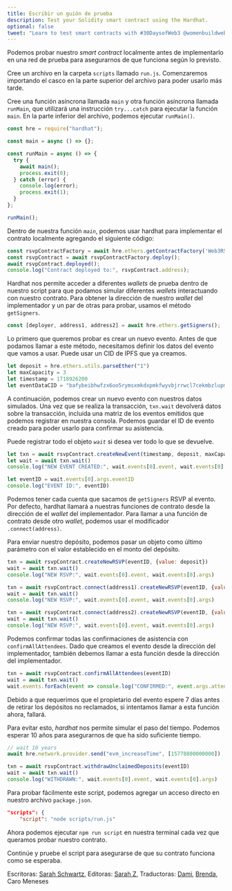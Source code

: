 ```yaml
---
title: Escribir un guión de prueba
description: Test your Solidity smart contract using the Hardhat.
optional: false
tweet: "Learn to test smart contracts with #30DaysofWeb3 @womenbuildweb3 ✍️"
---
```


Podemos probar nuestro *smart contract* localmente antes de implementarlo en una red de prueba para asegurarnos de que funciona según lo previsto.

Cree un archivo en la carpeta `scripts` llamado `run.js`. Comenzaremos importando el casco en la parte superior del archivo para poder usarlo más tarde.

Cree una función asíncrona llamada `main` y otra función asíncrona llamada `runMain`, que utilizará una instrucción `try...catch` para ejecutar la función `main`. En la parte inferior del archivo, podemos ejecutar `runMain()`.

```javascript
const hre = require("hardhat");

const main = async () => {};

const runMain = async () => {
  try {
    await main();
    process.exit(0);
  } catch (error) {
    console.log(error);
    process.exit(1);
  }
};

runMain();
```

Dentro de nuestra función *`main`*, podemos usar hardhat para implementar el contrato localmente agregando el siguiente código:

```javascript
const rsvpContractFactory = await hre.ethers.getContractFactory('Web3RSVP');
const rsvpContract = await rsvpContractFactory.deploy();
await rsvpContract.deployed();
console.log("Contract deployed to:", rsvpContract.address);
```

Hardhat nos permite acceder a diferentes *wallets* de prueba dentro de nuestro script para que podamos simular diferentes *wallets* interactuando con nuestro contrato. Para obtener la dirección de nuestro *wallet* del implementador y un par de otras para probar, usamos el método `getSigners`.

```javascript
const [deployer, address1, address2] = await hre.ethers.getSigners();
```

Lo primero que queremos probar es crear un nuevo evento. Antes de que podamos llamar a este método, necesitamos definir los datos del evento que vamos a usar. Puede usar un CID de IPFS que ya creamos.

```javascript
let deposit = hre.ethers.utils.parseEther("1")
let maxCapacity = 3
let timestamp = 1718926200
let eventDataCID = "bafybeibhwfzx6oo5rymsxmkdxpmkfwyvbjrrwcl7cekmbzlupmp5ypkyfi"
```
A continuación, podemos crear un nuevo evento con nuestros datos simulados. Una vez que se realiza la transacción, `txn.wait` devolverá datos sobre la transacción, incluida una matriz de los eventos emitidos que podemos registrar en nuestra consola. Podemos guardar el ID de evento creado para poder usarlo para confirmar su asistencia.

Puede registrar todo el objeto *`wait`* si desea ver todo lo que se devuelve.

```javascript
let txn = await rsvpContract.createNewEvent(timestamp, deposit, maxCapacity, eventDataCID)
let wait = await txn.wait()
console.log("NEW EVENT CREATED:", wait.events[0].event, wait.events[0].args)

let eventID = wait.events[0].args.eventID
console.log("EVENT ID:", eventID)
```

Podemos tener cada cuenta que sacamos de `getSigners` RSVP al evento. Por defecto, hardhat llamará a nuestras funciones de contrato desde la dirección de el *wallet* del implementador. Para llamar a una función de contrato desde otro *wallet*, podemos usar el modificador `.connect(address)`.

Para enviar nuestro depósito, podemos pasar un objeto como último parámetro con el valor establecido en el monto del depósito.

```javascript
txn = await rsvpContract.createNewRSVP(eventID, {value: deposit})
wait = await txn.wait()
console.log("NEW RSVP:", wait.events[0].event, wait.events[0].args)

txn = await rsvpContract.connect(address1).createNewRSVP(eventID, {value: deposit})
wait = await txn.wait()
console.log("NEW RSVP:", wait.events[0].event, wait.events[0].args)

txn = await rsvpContract.connect(address2).createNewRSVP(eventID, {value: deposit})
wait = await txn.wait()
console.log("NEW RSVP:", wait.events[0].event, wait.events[0].args)
```

Podemos confirmar todas las confirmaciones de asistencia con `confirmAllAttendees`. Dado que creamos el evento desde la dirección del implementador, también debemos llamar a esta función desde la dirección del implementador.

```javascript
txn = await rsvpContract.confirmAllAttendees(eventID)
wait = await txn.wait()
wait.events.forEach(event => console.log("CONFIRMED:", event.args.attendeeAddress))
```

Debido a que requerimos que el propietario del evento espere 7 días antes de retirar los depósitos no reclamados, si intentamos llamar a esta función ahora, fallará.

Para evitar esto, *hardhat* nos permite simular el paso del tiempo. Podemos esperar 10 años para asegurarnos de que ha sido suficiente tiempo.

```javascript
// wait 10 years
await hre.network.provider.send("evm_increaseTime", [15778800000000])

txn = await rsvpContract.withdrawUnclaimedDeposits(eventID)
wait = await txn.wait()
console.log("WITHDRAWN:", wait.events[0].event, wait.events[0].args)
```

Para probar fácilmente este script, podemos agregar un acceso directo en nuestro archivo `package.json`.

```json
"scripts": {
    "script": "node scripts/run.js"
```

Ahora podemos ejecutar `npm run script` en nuestra terminal cada vez que queramos probar nuestro contrato.

Continúe y pruebe el script para asegurarse de que su contrato funciona como se esperaba.

Escritoras: [Sarah Schwartz](https://twitter.com/schwartzswartz),
Editoras: [Sarah Z](https://twitter.com/haegeez),
Traductoras: [Dami](https://twitter.com/dakitidami), [Brenda](https://twitter.com/engineerbrenda), Caro Meneses
